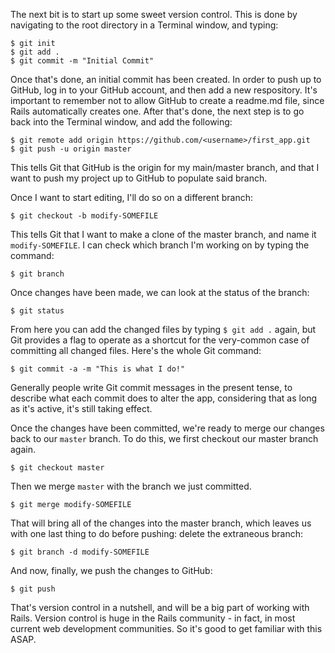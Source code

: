 The next bit is to start up some sweet version control.  This is done by navigating to the root directory in a Terminal window, and typing:

	$ git init
	$ git add .
	$ git commit -m "Initial Commit"

Once that's done, an initial commit has been created.  In order to push up to GitHub, log in to your GitHub account, and then add a new respository.  It's important to remember not to allow GitHub to create a readme.md file, since Rails automatically creates one.  After that's done, the next step is to go back into the Terminal window, and add the following:

	$ git remote add origin https://github.com/<username>/first_app.git
    $ git push -u origin master

This tells Git that GitHub is the origin for my main/master branch, and that I want to push my project up to GitHub to populate said branch.

Once I want to start editing, I'll do so on a different branch:

	$ git checkout -b modify-SOMEFILE

This tells Git that I want to make a clone of the master branch, and name it `modify-SOMEFILE`.  I can check which branch I'm working on by typing the command:

	$ git branch

Once changes have been made, we can look at the status of the branch:

	$ git status

From here you can add the changed files by typing `$ git add .` again, but Git provides a flag to operate as a shortcut for the very-common case of committing all changed files.  Here's the whole Git command:

	$ git commit -a -m "This is what I do!"

Generally people write Git commit messages in the present tense, to describe what each commit does to alter the app, considering that as long as it's active, it's still taking effect.

Once the changes have been committed, we're ready to merge our changes back to our `master` branch.  To do this, we first checkout our master branch again.

	$ git checkout master

Then we merge `master` with the branch we just committed.

	$ git merge modify-SOMEFILE

That will bring all of the changes into the master branch, which leaves us with one last thing to do before pushing: delete the extraneous branch:

	$ git branch -d modify-SOMEFILE

And now, finally, we push the changes to GitHub:

	$ git push

That's version control in a nutshell, and will be a big part of working with Rails.  Version control is huge in the Rails community - in fact, in most current web development communities.  So it's good to get familiar with this ASAP.